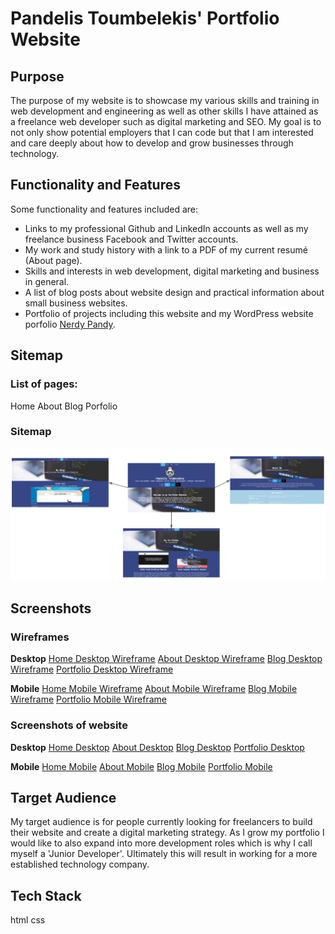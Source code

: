 # Pandelis Toumbelekis' Portfolio Website

## Purpose

The purpose of my website is to showcase my various skills and training in web development and engineering as well as other skills I have attained as a freelance web 
developer such as digital marketing and SEO. My goal is to not only show potential employers that I can code but that I am interested and care deeply about 
how to develop and grow businesses through technology.

## Functionality and Features

Some functionality and features included are:
- Links to my professional Github and LinkedIn accounts as well as my freelance business Facebook and Twitter accounts.
- My work and study history with a link to a PDF of my current resumé (About page).
- Skills and interests in web development, digital marketing and business in general.
- A list of blog posts about website design and practical information about small business websites.
- Portfolio of projects including this website and my WordPress website porfolio [Nerdy Pandy](https://nerdypandy.com.au).

## Sitemap

### List of pages:
Home
About
Blog
Porfolio

### Sitemap
![Sitemap](docs/sitemap.jpg)

## Screenshots

### Wireframes

**Desktop**
[Home Desktop Wireframe](docs/Home_desktop_wireframe.JPG)
[About Desktop Wireframe](docs/About_desktop_wireframe.JPG)
[Blog Desktop Wireframe](docs/Blog_desktop_wireframe.JPG)
[Portfolio Desktop Wireframe](docs/Portfolio_desktop_wireframe.JPG)

**Mobile**
[Home Mobile Wireframe](docs/Home_mobile_wireframe.JPG)
[About Mobile Wireframe](docs/About_mobile_wireframe.JPG)
[Blog Mobile Wireframe](docs/Blog_mobile_wireframe.JPG)
[Portfolio Mobile Wireframe](docs/Portfolio_mobile_wireframe.JPG)

### Screenshots of website

**Desktop**
[Home Desktop](docs/Home_desktop_screenshot.JPG)
[About Desktop](docs/About_desktop_screenshot.JPG)
[Blog Desktop](docs/Blog_desktop_screenshot.JPG)
[Portfolio Desktop](docs/Home_desktop_screenshot.JPG)

**Mobile**
[Home Mobile](docs/Home_mobile_screenshot.JPG)
[About Mobile](docs/About_mobile_screenshot.JPG)
[Blog Mobile](docs/Blog_mobile_screenshot.JPG)
[Portfolio Mobile](docs/Portfolio_mobile_screenshot.JPG)

## Target Audience

My target audience is for people currently looking for freelancers to build their website and create a digital marketing strategy. As I grow my portfolio I would like to 
also expand into more development roles which is why I call myself a 'Junior Developer'. Ultimately this will result in working for a more established technology company.

## Tech Stack
html
css

